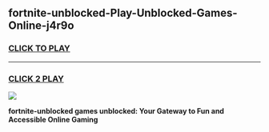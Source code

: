 
## fortnite-unblocked-Play-Unblocked-Games-Online-j4r9o
<h3>
<a href="https://premium76.site?title=fortnite-unblocked&ref=25A">CLICK TO PLAY</a></h3>
<hr>

<h3>
<a href="https://premium76.site?title=fortnite-unblocked&ref=25A">CLICK 2 PLAY</a>
  
</h3>

<a href="https://premium76.site?title=fortnite-unblocked&ref=25A"><img src="https://clearcache.store/games.png"></a>


**fortnite-unblocked games unblocked: Your Gateway to Fun and Accessible Online Gaming**

